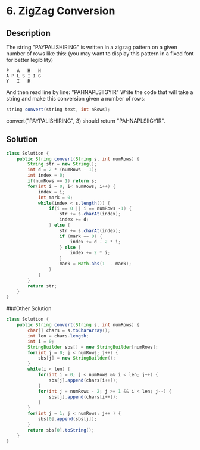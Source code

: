 # 6. ZigZag Conversion
## Description
The string "PAYPALISHIRING" is written in a zigzag pattern on a given number of rows like this: (you may want to display this pattern in a fixed font for better legibility)

```
P   A   H   N
A P L S I I G
Y   I   R
```

And then read line by line: "PAHNAPLSIIGYIR"
Write the code that will take a string and make this conversion given a number of rows:

```java
string convert(string text, int nRows);
```

convert("PAYPALISHIRING", 3) should return "PAHNAPLSIIGYIR".

## Solution
```java
class Solution {
    public String convert(String s, int numRows) {
        String str = new String();
        int d = 2 * (numRows - 1);
        int index = 0;
        if(numRows == 1) return s;
        for(int i = 0; i< numRows; i++) {
            index = i;
            int mark = 0;
            while(index < s.length()) {
                if(i == 0 || i == numRows -1) {
                    str += s.charAt(index);
                    index += d;
                } else {
                    str += s.charAt(index);
                    if (mark == 0) {
                        index += d - 2 * i;
                    } else {
                        index += 2 * i;
                    }
                    mark = Math.abs(1  - mark);
                }
            }
        }
        return str;
    }
}
```
###Other Solution
```java
class Solution {
    public String convert(String s, int numRows) {
        char[] chars = s.toCharArray();
        int len = chars.length;
        int i = 0;
        StringBuilder sbs[] = new StringBuilder[numRows];
        for(int j = 0; j < numRows; j++) {
            sbs[j] = new StringBuilder();
        }
        while(i < len) {
            for(int j = 0; j < numRows && i < len; j++) {
                sbs[j].append(chars[i++]);
            }
            for(int j = numRows - 2; j >= 1 && i < len; j--) {
                sbs[j].append(chars[i++]);
            }
        }
        for(int j = 1; j < numRows; j++ ) {
            sbs[0].append(sbs[j]);
        }
        return sbs[0].toString();
    }
}
```

